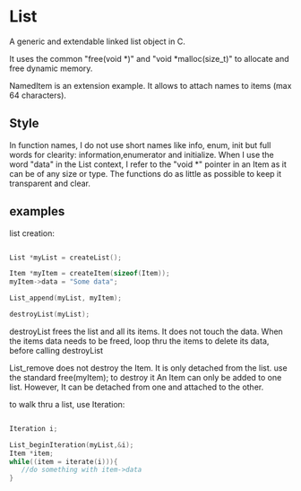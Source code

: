 # List
A generic and extendable linked list object in C.

It uses the common "free(void *)" and "void *malloc(size_t)" to allocate and free dynamic memory.

NamedItem is an extension example.
It allows to attach names to items (max 64 characters).

## Style
In function names, I do not use short names like info, enum, init but full words for clearity: information,enumerator and initialize.
When I use the word "data" in the List context, I refer to the "void *" pointer in an Item as it can be of any size or type.
The functions do as little as possible to keep it transparent and clear. 

## examples
list creation:
```c

List *myList = createList();

Item *myItem = createItem(sizeof(Item));
myItem->data = "Some data";

List_append(myList, myItem);

destroyList(myList);


```
destroyList frees the list and all its items. 
It does not touch the data.
When the items data needs to be freed, loop thru the items to delete its data, before calling destroyList

List_remove does not destroy the Item. It is only detached from the list. use the standard free(myItem); to destroy it
An Item can only be added to one list. However, It can be detached from one and attached to the other.

to walk thru a list, use Iteration:
```c

Iteration i;

List_beginIteration(myList,&i);
Item *item;
while((item = iterate(i))){
   //do something with item->data
}


```

